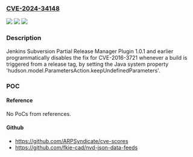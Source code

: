### [CVE-2024-34148](https://cve.mitre.org/cgi-bin/cvename.cgi?name=CVE-2024-34148)
![](https://img.shields.io/static/v1?label=Product&message=Jenkins%20Subversion%20Partial%20Release%20Manager%20Plugin&color=blue)
![](https://img.shields.io/static/v1?label=Version&message=0%3C%3D%201.0.1%20&color=brighgreen)
![](https://img.shields.io/static/v1?label=Vulnerability&message=n%2Fa&color=brighgreen)

### Description

Jenkins Subversion Partial Release Manager Plugin 1.0.1 and earlier programmatically disables the fix for CVE-2016-3721 whenever a build is triggered from a release tag, by setting the Java system property 'hudson.model.ParametersAction.keepUndefinedParameters'.

### POC

#### Reference
No PoCs from references.

#### Github
- https://github.com/ARPSyndicate/cve-scores
- https://github.com/fkie-cad/nvd-json-data-feeds

